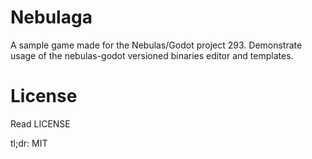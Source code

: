 Nebulaga
===

A sample game made for the Nebulas/Godot project 293. Demonstrate usage of the nebulas-godot versioned binaries editor and templates.

License
==

Read LICENSE

tl;dr: MIT
